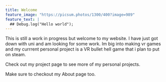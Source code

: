 ```yaml
---
title: Welcome
feature_image: "https://picsum.photos/1300/400?image=989"
feature_text: |
  ## Debug.log("Hello world");
---
```


This is still a work in progress but welcome to my website. I have just got down with uni and am looking for some work.
Im big into making vr games and my currrent personal project is a VR bullet hell game that i plan to put on steam.

Check out my project page to see more of my personal projects.

Make sure to checkout my About page too.
